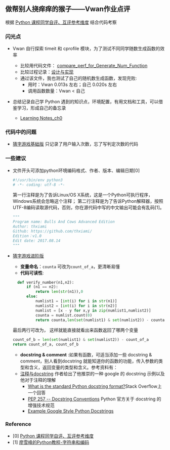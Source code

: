 ## 做帮别人挠痒痒的猴子——Vwan作业点评

根据 [Python 课程同学自评、互评参考维度](https://github.com/AIHackers/Py101-004/wiki/HbHackerStyle) 结合代码考察

### 闪光点
- Vwan 自行探索 timeit 和 cprofile 模块，为了测试不同同学随数生成函数的效率
  - 比较用代码文件： [compare_perf_for_Generate_Num_Function](https://github.com/Vwan/Py101-004/blob/master/Chap0/project/BullsAndCows/compare_perf_for_Generate_Num_Function.py)
  - 比较过程记录：[设计与实现](https://github.com/Vwan/Py101-004/blob/master/Chap0/note/Execise_Notes_chp0.md#设计与实现)
  - 通过该文件，我也测试了自己的随机数生成函数，发现完败:
    - 用时：Vwan 0.013s 左右；自己 0.020s 左右
    - 调用函数数量：Vwan < 自己

- 总结记录自己学 Python 遇到的知识点，环境配置，有用文档和工具，可以借鉴学习，形成自己的备忘录
  - [Learning Notes_ch0](https://github.com/Vwan/Py101-004/blob/master/Chap0/note/Learning%20Notes_chp0.md)

### 代码中的问题

- [猜字游戏基础版](https://github.com/Vwan/Py101-004/blob/master/Chap0/project/BullsAndCows/bulls_and_cows.py) 只记录了用户输入次数，忘了写判定次数的代码

### 一些建议

- 文件开头可添加python环境编码格式、作者、版本、编辑日期[0]
    ```python
    #!/usr/bin/env python3
    # -*- coding: utf-8 -*-
    ```
    第一行注释是为了告诉Linux/OS X系统，这是一个Python可执行程序，Windows系统会忽略这个注释；
    第二行注释是为了告诉Python解释器，按照UTF-8编码读取源代码，否则，你在源代码中写的中文输出可能会有乱码[1]。
     ```python
    """
    Program name: Bulls And Cows Advanced Edition
    Author: thxiami
    Github: https://github.com/thxiami/
    Edition：v1.0
    Edit date: 2017.08.14
    """
     ```

- [猜字游戏进阶版](https://github.com/Vwan/Py101-004/blob/master/Chap0/project/BullsAndCows/bulls_and_cows_advanced.py)
  - **变量命名**：`counta` 可改为`count_of_a`，更清晰易懂
  - **代码可读性**:
  ```python
    def verify_number(n1,n2):
        if (n1 == n2):
            return len(str(n1)),0
        else:
            numlist1 = [int(i) for i in str(n1)]
            numlist2 = [int(i) for i in str(n2)]
            numlist = [x - y for x,y in zip(numlist1,numlist2)]
            counta = numlist.count(0)
            return counta,len(set(numlist1) & set(numlist2)) - counta
  ```
    最后两行可改为， 这样就能直接就看出来函数返回了哪两个变量
    ```python
    count_of_b = len(set(numlist1) & set(numlist2)) - count_of_a
    return count_of_a, count_of_b
    ```
    - **docstring & comment** :如果有函数，可适当添加一些 docstring & comment，别人看到docstring 就能知道你的函数的功能，传入参数的类型和含义，返回变量的类型和含义。参考资料有：
    - [注释与docstring](http://python-web-guide.readthedocs.io/zh/latest/codingstyle/codingstyle.html#id21) 作者给出了他推崇的一种 google 的 docstring 示例以及他对于注释的理解
      - [What is the standard Python docstring format?](https://stackoverflow.com/questions/3898572/what-is-the-standard-python-docstring-format)Stack Overflow上一个回答
      - [PEP 257 -- Docstring Conventions](https://www.python.org/dev/peps/pep-0257/) Python 官方关于 docstring 的增强技术规范
      - [Example Google Style Python Docstrings](http://sphinxcontrib-napoleon.readthedocs.io/en/latest/example_google.html)

### Reference
- [0] [Python 课程同学自评、互评参考维度](https://github.com/AIHackers/Py101-004/wiki/HbHackerStyle)
- [1] [廖雪峰的Python教程-字符串和编码](https://www.liaoxuefeng.com/wiki/0014316089557264a6b348958f449949df42a6d3a2e542c000/001431664106267f12e9bef7ee14cf6a8776a479bdec9b9000)